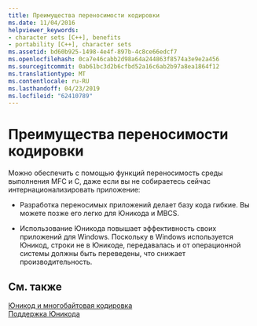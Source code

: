 ```yaml
---
title: Преимущества переносимости кодировки
ms.date: 11/04/2016
helpviewer_keywords:
- character sets [C++], benefits
- portability [C++], character sets
ms.assetid: bd60b925-1498-4e4f-897b-4c8ce66edcf7
ms.openlocfilehash: 0ca7e46cabb2d98a64a244863f8574a3e9e2a456
ms.sourcegitcommit: 0ab61bc3d2b6cfbd52a16c6ab2b97a8ea1864f12
ms.translationtype: MT
ms.contentlocale: ru-RU
ms.lasthandoff: 04/23/2019
ms.locfileid: "62410789"
---
```

# <a name="benefits-of-character-set-portability"></a>Преимущества переносимости кодировки

Можно обеспечить с помощью функций переносимость среды выполнения MFC и C, даже если вы не собираетесь сейчас интернационализировать приложение:

- Разработка переносимых приложений делает базу кода гибкие. Вы можете позже его легко для Юникода и MBCS.

- Использование Юникода повышает эффективность своих приложений для Windows. Поскольку в Windows используется Юникод, строки не в Юникоде, передавалась и от операционной системы должны быть переведены, что снижает производительность.

## <a name="see-also"></a>См. также

[Юникод и многобайтовая кодировка](../text/unicode-and-mbcs.md)<br/>
[Поддержка Юникода](../text/support-for-unicode.md)
